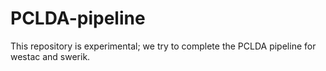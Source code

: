 # PCLDA-pipeline
This repository is experimental; we try to complete the PCLDA pipeline for westac and swerik.

